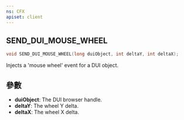 ```yaml
---
ns: CFX
apiset: client
---
```

## SEND_DUI_MOUSE_WHEEL

```c
void SEND_DUI_MOUSE_WHEEL(long duiObject, int deltaY, int deltaX);
```

Injects a 'mouse wheel' event for a DUI object.

## 參數
* **duiObject**: The DUI browser handle.
* **deltaY**: The wheel Y delta.
* **deltaX**: The wheel X delta.

